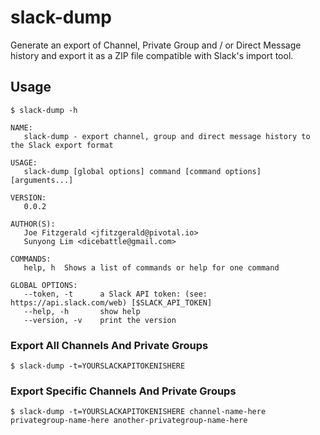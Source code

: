 # slack-dump
Generate an export of Channel, Private Group and / or Direct Message history and export it as a ZIP file compatible with Slack's import tool.

## Usage

```
$ slack-dump -h

NAME:
   slack-dump - export channel, group and direct message history to the Slack export format

USAGE:
   slack-dump [global options] command [command options] [arguments...]

VERSION:
   0.0.2

AUTHOR(S):
   Joe Fitzgerald <jfitzgerald@pivotal.io>
   Sunyong Lim <dicebattle@gmail.com>

COMMANDS:
   help, h	Shows a list of commands or help for one command

GLOBAL OPTIONS:
   --token, -t 		a Slack API token: (see: https://api.slack.com/web) [$SLACK_API_TOKEN]
   --help, -h		show help
   --version, -v	print the version
```

### Export All Channels And Private Groups

```
$ slack-dump -t=YOURSLACKAPITOKENISHERE
```

### Export Specific Channels And Private Groups

```
$ slack-dump -t=YOURSLACKAPITOKENISHERE channel-name-here privategroup-name-here another-privategroup-name-here
```

